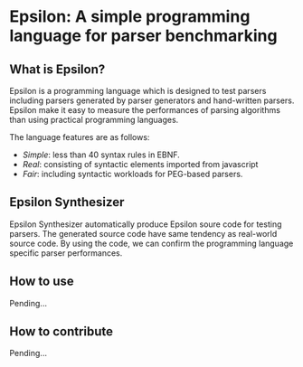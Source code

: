 # Epsilon: A simple programming language for parser benchmarking

## What is Epsilon?
Epsilon is a programming language which is designed to test parsers including parsers generated by parser generators and hand-written parsers.
Epsilon make it easy to measure the performances of parsing algorithms than using practical programming languages.

The language features are as follows: 
- *Simple*: less than 40 syntax rules in EBNF.
- *Real*: consisting of syntactic elements imported from javascript
- *Fair*: including syntactic workloads for PEG-based parsers.

## Epsilon Synthesizer
Epsilon Synthesizer automatically produce Epsilon soure code for testing parsers. The generated source code have same tendency as real-world source code.
By using the code, we can confirm the programming language specific parser performances.

## How to use
Pending...
## How to contribute
Pending...
